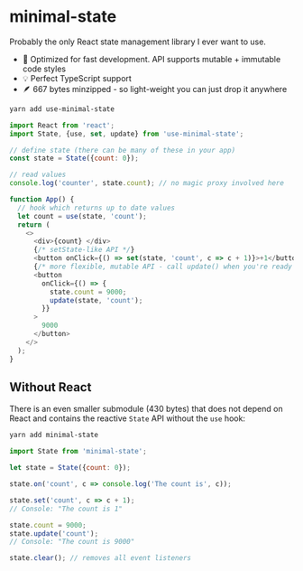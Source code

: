 # minimal-state

Probably the only React state management library I ever want to use.

- 🚀 Optimized for fast development. API supports mutable + immutable code styles
- 💡 Perfect TypeScript support
- 🪶 667 bytes minzipped - so light-weight you can just drop it anywhere

```sh
yarn add use-minimal-state
```

```js
import React from 'react';
import State, {use, set, update} from 'use-minimal-state';

// define state (there can be many of these in your app)
const state = State({count: 0});

// read values
console.log('counter', state.count); // no magic proxy involved here

function App() {
  // hook which returns up to date values
  let count = use(state, 'count');
  return (
    <>
      <div>{count} </div>
      {/* setState-like API */}
      <button onClick={() => set(state, 'count', c => c + 1)}>+1</button>
      {/* more flexible, mutable API - call update() when you're ready */}
      <button
        onClick={() => {
          state.count = 9000;
          update(state, 'count');
        }}
      >
        9000
      </button>
    </>
  );
}
```

## Without React

There is an even smaller submodule (430 bytes) that does not depend on React and contains the reactive `State` API without the `use` hook:

```sh
yarn add minimal-state
```

```js
import State from 'minimal-state';

let state = State({count: 0});

state.on('count', c => console.log('The count is', c));

state.set('count', c => c + 1);
// Console: "The count is 1"

state.count = 9000;
state.update('count');
// Console: "The count is 9000"

state.clear(); // removes all event listeners
```

